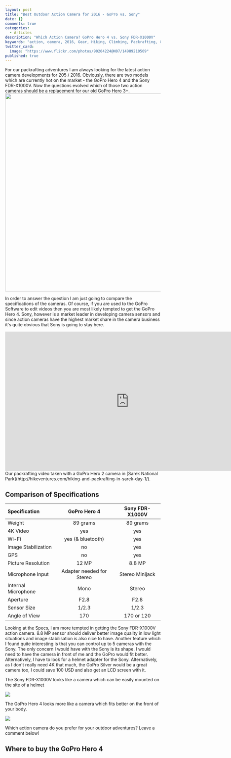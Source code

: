 ```yaml
---
layout: post
title: "Best Outdoor Action Camera for 2016 - GoPro vs. Sony"
date: {}
comments: true
categories: 
  - Articles
description: "Which Action Camera? GoPro Hero 4 vs. Sony FDR-X1000V"
keywords: "action, camera, 2016, Gear, Hiking, Climbing, Packrafting, GoPro Hero 4, Sony FDR-X1000V, 4K"
twitter_card: 
  image: "https://www.flickr.com/photos/90204224@N07/14989210509"
published: true
---
```


For our packrafting adventures I am always looking for the latest action camera developments for 205 / 2016. Obviously, there are two models which are currently hot on the market - the GoPro Hero 4 and the Sony FDR-X1000V. Now the questions evolved which of those two action cameras should be a replacement for our old GoPro Hero 3+. <a href="https://www.flickr.com/photos/90204224@N07/14989210509"><img src="https://farm4.staticflickr.com/3914/14989210509_5843d64fd7_o.jpg" width="640" height="640" ></a><!--more--> 

In order to answer the question I am just going to compare the specifications of the cameras. Of course, if you are used to the GoPro Software to edit videos then you are most likely tempted to get the GoPro Hero 4. Sony, however is a market leader in developing camera sensors and since action cameras have the highest market share in the camera business it's quite obvious that Sony is going to stay here. 

<iframe src="https://player.vimeo.com/video/76995626" width="800" height="450" frameborder="0" webkitallowfullscreen mozallowfullscreen allowfullscreen></iframe><br>Our packrafting video taken with a GoPro Hero 2 camera in [Sarek National Park](http://hikeventures.com/hiking-and-packrafting-in-sarek-day-1/). 

## Comparison of Specifications

|Specification|  GoPro Hero 4 |  Sony FDR-X1000V |
|:-|:-:|:-:|
| Weight  | 89 grams  | 89 grams  |
|  4K Video |yes     | yes  |
| Wi-Fi  |  yes (& bluetooth) | yes  |
| Image Stabilization  | no  | yes  |
|  GPS | no  | yes  |  
| Picture Resolution  | 12 MP  | 8.8 MP  |
| Microphone Input  | Adapter needed for Stereo | Stereo Minijack  |
| Internal Microphone | Mono | Stereo |
| Aperture  | F2.8  | F2.8  |
| Sensor Size  | 1/2.3  | 1/2.3  |
| Angle of View  | 170  | 170 or 120  |

 
Looking at the Specs, I am more tempted in getting the Sony FDR-X1000V action camera. 8.8 MP sensor should deliver better image quality in low light situations and image stabilisation is also nice to have. Another feature which I found quite interesting is that you can control up to 5 cameras with the Sony. The only concern I would  have with the Sony is its shape. I would need to have the camera in front of me and the GoPro would fit better. Alternatively, I have to look for a helmet adapter for the Sony. Alternatively, as I don't really need 4K that much, the GoPro Silver would be a great camera too, I could save 100 USD and also get an LCD screen with it.

The Sony FDR-X1000V looks like a camera which can be easily mounted on the site of a helmet

<a href="http://www.amazon.com/gp/product/B00R1COCT0/ref=as_li_tl?ie=UTF8&camp=1789&creative=9325&creativeASIN=B00R1COCT0&linkCode=as2&tag=hikeve-20&linkId=2CUCDOW2MTDYCY4W"><img border="0" src="http://ws-na.amazon-adsystem.com/widgets/q?_encoding=UTF8&ASIN=B00R1COCT0&Format=_SL250_&ID=AsinImage&MarketPlace=US&ServiceVersion=20070822&WS=1&tag=hikeve-20" ></a><img src="http://ir-na.amazon-adsystem.com/e/ir?t=hikeve-20&l=as2&o=1&a=B00R1COCT0" width="1" height="1" border="0" alt="" style="border:none !important; margin:0px !important;" />

The GoPro Hero 4 looks more like a camera which fits better on the front of your body.

<a href="http://www.amazon.com/gp/product/B00NIYNUF2/ref=as_li_tl?ie=UTF8&camp=1789&creative=9325&creativeASIN=B00NIYNUF2&linkCode=as2&tag=hikeve-20&linkId=6QOKQTO4LSBPAVZT"><img border="0" src="http://ws-na.amazon-adsystem.com/widgets/q?_encoding=UTF8&ASIN=B00NIYNUF2&Format=_SL250_&ID=AsinImage&MarketPlace=US&ServiceVersion=20070822&WS=1&tag=hikeve-20" ></a><img src="http://ir-na.amazon-adsystem.com/e/ir?t=hikeve-20&l=as2&o=1&a=B00NIYNUF2" width="1" height="1" border="0" alt="" style="border:none !important; margin:0px !important;">

Which action camera do you prefer for your outdoor adventures? Leave a comment below!

## Where to buy the GoPro Hero 4
  <script type="text/javascript" src="http://www.avantlink.com/api.php?module=ProductSearch&affiliate_id=125311&website_id=150351&merchant_ids&search_results_sort_order=Retail+Price|asc&output=js&search_results_count=5&search_results_layout=list&search_results_fields=|Merchant+Name|Product+Name|Retail+Price&search_term=GoPro Hero 4"></script><br>
